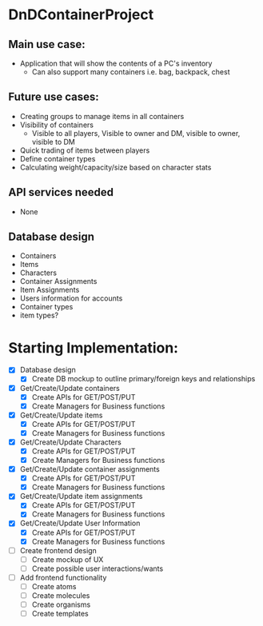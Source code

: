 # DnDContainerProject 

## Main use case:
- Application that will show the contents of a PC's inventory
	- Can also support many containers i.e. bag, backpack, chest

## Future use cases: 
- Creating groups to manage items in all containers
- Visibility of containers
	- Visible to all players, Visible to owner and DM, visible to owner, visible to DM
- Quick trading of items between players
- Define container types
- Calculating weight/capacity/size based on character stats

## API services needed
- None

## Database design
- Containers
- Items
- Characters
- Container Assignments
- Item Assignments
- Users information for accounts 
- Container types
- item types?

# Starting Implementation:
- [x] Database design
	- [x] Create DB mockup to outline primary/foreign keys and relationships
- [x] Get/Create/Update containers
	- [x] Create APIs for GET/POST/PUT
	- [x] Create Managers for Business functions
- [x] Get/Create/Update items
	- [x] Create APIs for GET/POST/PUT
	- [x] Create Managers for Business functions
- [x] Get/Create/Update Characters
	- [x] Create APIs for GET/POST/PUT
	- [x] Create Managers for Business functions
- [x] Get/Create/Update container assignments
	- [x] Create APIs for GET/POST/PUT
	- [x] Create Managers for Business functions
- [x] Get/Create/Update item assignments
	- [x] Create APIs for GET/POST/PUT
	- [x] Create Managers for Business functions
- [x] Get/Create/Update User Information
	- [x] Create APIs for GET/POST/PUT
	- [x] Create Managers for Business functions
- [ ] Create frontend design
	- [ ] Create mockup of UX
	- [ ] Create possible user interactions/wants
- [ ] Add frontend functionality
	- [ ] Create atoms
	- [ ] Create molecules
	- [ ] Create organisms
	- [ ] Create templates